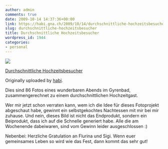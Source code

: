 ```yaml
---
author: admin
comments: true
date: 2009-10-14 14:37:36+00:00
link: https://habi.gna.ch/2009/10/14/durchschnittliche-hochzeitsbesucher/
slug: durchschnittliche-hochzeitsbesucher
title: Durchschnittliche Hochzeitsbesucher
wordpress_id: 1944
categories:
- personal
---
```



 [![](http://farm3.static.flickr.com/2613/4010213441_87f74436fd_m.jpg)](http://www.flickr.com/photos/habi/4010213441/)
   

 
  [Durchschnittliche Hochzeitsbesucher](http://www.flickr.com/photos/habi/4010213441/)
    

  Originally uploaded by [habi](http://www.flickr.com/people/habi/).
 



Dies sind 86 Fotos eines wunderbaren Abends im Gyrenbad, zusammengerechnet zu einem durchschnittlichen Hochzeitgast.  

  

Wer mir jetzt schon verraten kann, wem ich die Idee für dieses Fotoprojekt abgeschaut habe, gewinnt ein selbstgekochtes Nachtessen mit mir bei mir zuhause. Und nein, dieses Bild ist nicht das Endprodukt, sondern ein Beiprodukt, dass ich auf die Schnelle generiert habe. Alle die am Wochenende dabeiwaren, sind vom Gewinn leider ausgeschlossen :)  

  

Nebenbei: Herzliche Gratulation an Flurina und Sigi. Wenn euer gemeinsames Leben so wird wie das Fest, dann kommt das sehr gut!
  


